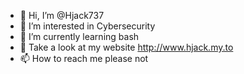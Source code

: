 - 👋 Hi, I’m @Hjack737
- 👀 I’m interested in Cybersecurity
- 🌱 I’m currently learning bash
- 💞️ Take a look at my website http://www.hjack.my.to
- 📫 How to reach me please not

<!---
Hjack737/Hjack737 is a ✨ special ✨ repository because its `README.md` (this file) appears on your GitHub profile.
You can click the Preview link to take a look at your changes.
--->
